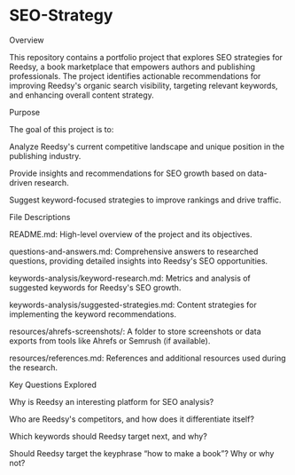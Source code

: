 # SEO-Strategy

Overview

This repository contains a portfolio project that explores SEO strategies for Reedsy, a book marketplace that empowers authors and publishing professionals. The project identifies actionable recommendations for improving Reedsy's organic search visibility, targeting relevant keywords, and enhancing overall content strategy.

Purpose

The goal of this project is to:

Analyze Reedsy's current competitive landscape and unique position in the publishing industry.

Provide insights and recommendations for SEO growth based on data-driven research.

Suggest keyword-focused strategies to improve rankings and drive traffic.

File Descriptions

README.md: High-level overview of the project and its objectives.

questions-and-answers.md: Comprehensive answers to researched questions, providing detailed insights into Reedsy's SEO opportunities.

keywords-analysis/keyword-research.md: Metrics and analysis of suggested keywords for Reedsy's SEO growth.

keywords-analysis/suggested-strategies.md: Content strategies for implementing the keyword recommendations.

resources/ahrefs-screenshots/: A folder to store screenshots or data exports from tools like Ahrefs or Semrush (if available).

resources/references.md: References and additional resources used during the research.

Key Questions Explored

Why is Reedsy an interesting platform for SEO analysis?

Who are Reedsy's competitors, and how does it differentiate itself?

Which keywords should Reedsy target next, and why?

Should Reedsy target the keyphrase “how to make a book”? Why or why not?
